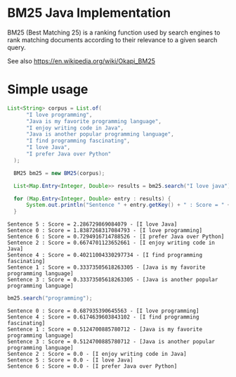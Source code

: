 # BM25 Java Implementation

BM25 (Best Matching 25) is a ranking function used by search engines to rank matching documents according to their relevance to a given search query.

See also https://en.wikipedia.org/wiki/Okapi_BM25

# Simple usage

```java
List<String> corpus = List.of(
      "I love programming",
      "Java is my favorite programming language",
      "I enjoy writing code in Java",
      "Java is another popular programming language",
      "I find programming fascinating",
      "I love Java",
      "I prefer Java over Python"
  );

  BM25 bm25 = new BM25(corpus);

  List<Map.Entry<Integer, Double>> results = bm25.search("I love java");

  for (Map.Entry<Integer, Double> entry : results) {
      System.out.println("Sentence " + entry.getKey() + " : Score = " + entry.getValue() + " - [" + corpus.get(entry.getKey()) + "]");
  }
```

```
Sentence 5 : Score = 2.286729869084079 - [I love Java]
Sentence 0 : Score = 1.8387268317084793 - [I love programming]
Sentence 6 : Score = 0.7294916714788526 - [I prefer Java over Python]
Sentence 2 : Score = 0.6674701123652661 - [I enjoy writing code in Java]
Sentence 4 : Score = 0.40211004330297734 - [I find programming fascinating]
Sentence 1 : Score = 0.33373505618263305 - [Java is my favorite programming language]
Sentence 3 : Score = 0.33373505618263305 - [Java is another popular programming language]
```

```Java
bm25.search("programming");
```

```
Sentence 0 : Score = 0.687935390645563 - [I love programming]
Sentence 4 : Score = 0.6174639603843102 - [I find programming fascinating]
Sentence 1 : Score = 0.5124700885780712 - [Java is my favorite programming language]
Sentence 3 : Score = 0.5124700885780712 - [Java is another popular programming language]
Sentence 2 : Score = 0.0 - [I enjoy writing code in Java]
Sentence 5 : Score = 0.0 - [I love Java]
Sentence 6 : Score = 0.0 - [I prefer Java over Python]
```
